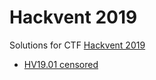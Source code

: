 # Hackvent 2019

Solutions for CTF [Hackvent 2019](https://academy.hacking-lab.com/events/6) 

- [HV19.01 censored](day01/README.md)